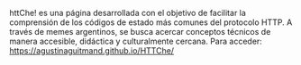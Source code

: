 httChe! es una página desarrollada con el objetivo de facilitar la comprensión de los códigos de estado más comunes del protocolo HTTP. A través de memes argentinos, se busca acercar conceptos técnicos de manera accesible, didáctica y culturalmente cercana.
 
 
Para acceder: https://agustinaguitmand.github.io/HTTChe/

